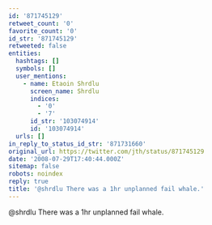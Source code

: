 ```yaml
---
id: '871745129'
retweet_count: '0'
favorite_count: '0'
id_str: '871745129'
retweeted: false
entities:
  hashtags: []
  symbols: []
  user_mentions:
    - name: Etaoin Shrdlu
      screen_name: Shrdlu
      indices:
        - '0'
        - '7'
      id_str: '103074914'
      id: '103074914'
  urls: []
in_reply_to_status_id_str: '871731660'
original_url: https://twitter.com/jth/status/871745129
date: '2008-07-29T17:40:44.000Z'
sitemap: false
robots: noindex
reply: true
title: '@shrdlu There was a 1hr unplanned fail whale.'
---
```


@shrdlu There was a 1hr unplanned fail whale.